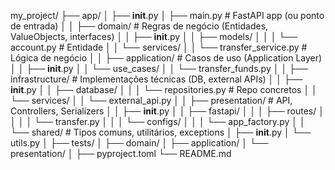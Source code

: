my_project/
├── app/
│ ├── **init**.py
│ ├── main.py # FastAPI app (ou ponto de entrada)
│
│ ├── domain/ # Regras de negócio (Entidades, ValueObjects, interfaces)
│ │ ├── **init**.py
│ │ ├── models/
│ │ │ └── account.py # Entidade
│ │ └── services/
│ │ └── transfer_service.py # Lógica de negócio
│
│ ├── application/ # Casos de uso (Application Layer)
│ │ ├── **init**.py
│ │ └── use_cases/
│ │ └── transfer_funds.py
│
│ ├── infrastructure/ # Implementações técnicas (DB, external APIs)
│ │ ├── **init**.py
│ │ ├── database/
│ │ │ └── repositories.py # Repo concretos
│ │ └── services/
│ │ └── external_api.py
│
│ ├── presentation/ # API, Controllers, Serializers
│ │ ├── **init**.py
│ │ ├── fastapi/
│ │ │ ├── routes/
│ │ │ │ └── transfer.py
│ │ │ └── configs/
│ │ │ └── app_factory.py
│
│ └── shared/ # Tipos comuns, utilitários, exceptions
│ ├── **init**.py
│ └── utils.py
│
├── tests/
│ ├── domain/
│ ├── application/
│ └── presentation/
│
├── pyproject.toml
└── README.md
